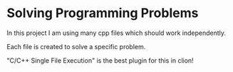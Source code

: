 # Solving Programming Problems

In this project I am using many cpp files which should work independently.

Each file is created to solve a specific problem.

"C/C++ Single File Execution" is the best plugin for this in clion!

